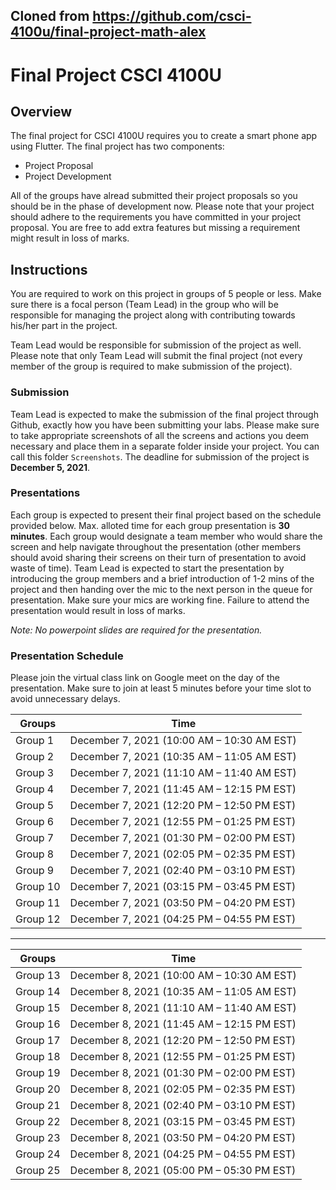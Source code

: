 ## Cloned from https://github.com/csci-4100u/final-project-math-alex
# Final Project CSCI 4100U

## Overview
The final project for CSCI 4100U requires you to create a smart phone app using Flutter. The final project has two components:
* Project Proposal
* Project Development

All of the groups have alread submitted their project proposals so you should be in the phase of development now. Please note that your project should adhere to the requirements you have committed in your project proposal. You are free to add extra features but missing a requirement might result in loss of marks.

## Instructions
You are required to work on this project in groups of 5 people or less. Make sure there is a focal person (Team Lead) in the group who will be responsible for managing the project along with contributing towards his/her part in the project. 

Team Lead would be responsible for submission of the project as well. Please note that only Team Lead will submit the final project (not every member of the group is required to make submission of the project). 

### Submission
Team Lead is expected to make the submission of the final project through Github, exactly how you have been submitting your labs.  Please make sure to take appropriate screenshots of all the screens and actions you deem necessary and place them in a separate folder inside your project. You can call this folder `Screenshots`. The deadline for submission of the project is **December 5, 2021**.

### Presentations
Each group is expected to present their final project based on the schedule provided below. Max. alloted time for each group presentation is **30 minutes**. Each group would designate a team member who would share the screen and help navigate throughout the presentation (other members should avoid sharing their screens on their turn of presentation to avoid waste of time). Team Lead is expected to start the presentation by introducing the group members and a brief introduction of 1-2 mins of the project and then handing over the mic to the next person in the queue for presentation. Make sure your mics are working fine. Failure to attend the presentation would result in loss of marks.

*Note: No powerpoint slides are required for the presentation.*

### Presentation Schedule
Please join the virtual class link on Google meet on the day of the presentation. Make sure to join at least 5 minutes before your time slot to avoid unnecessary delays.

| Groups     | Time |
| ----------- | ------------------------------ |
| Group 1     | December 7, 2021 (10:00 AM – 10:30 AM EST)
| Group 2     | December 7, 2021 (10:35 AM – 11:05 AM EST)
| Group 3     | December 7, 2021 (11:10 AM – 11:40 AM EST)
| Group 4     | December 7, 2021 (11:45 AM – 12:15 PM EST)
| Group 5     | December 7, 2021 (12:20 PM – 12:50 PM EST)
| Group 6     | December 7, 2021 (12:55 PM – 01:25 PM EST)
| Group 7     | December 7, 2021 (01:30 PM – 02:00 PM EST)
| Group 8     | December 7, 2021 (02:05 PM – 02:35 PM EST)
| Group 9     | December 7, 2021 (02:40 PM – 03:10 PM EST)
| Group 10     | December 7, 2021 (03:15 PM – 03:45 PM EST)
| Group 11     | December 7, 2021 (03:50 PM – 04:20 PM EST)
| Group 12     | December 7, 2021 (04:25 PM – 04:55 PM EST)
---------------------------------------------------------
| Groups     | Time |
| ----------- | ------------------------------ |
| Group 13     | December 8, 2021 (10:00 AM – 10:30 AM EST)
| Group 14     | December 8, 2021 (10:35 AM – 11:05 AM EST)
| Group 15     | December 8, 2021 (11:10 AM – 11:40 AM EST)
| Group 16     | December 8, 2021 (11:45 AM – 12:15 PM EST)
| Group 17     | December 8, 2021 (12:20 PM – 12:50 PM EST)
| Group 18     | December 8, 2021 (12:55 PM – 01:25 PM EST)
| Group 19     | December 8, 2021 (01:30 PM – 02:00 PM EST)
| Group 20     | December 8, 2021 (02:05 PM – 02:35 PM EST)
| Group 21     | December 8, 2021 (02:40 PM – 03:10 PM EST)
| Group 22     | December 8, 2021 (03:15 PM – 03:45 PM EST)
| Group 23     | December 8, 2021 (03:50 PM – 04:20 PM EST)
| Group 24     | December 8, 2021 (04:25 PM – 04:55 PM EST)
| Group 25     | December 8, 2021 (05:00 PM – 05:30 PM EST)
